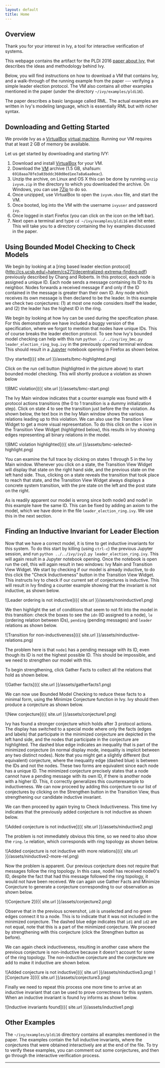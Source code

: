 ```yaml
---
layout: default
title: Home
---
```


<a name="overview"></a>Overview
-------------------------------

Thank you for your interest in Ivy, a tool for interactive verification of systems.

This webpage contains the artifact for the PLDI 2016 [paper about Ivy](http://www.cs.tau.ac.il/~odedp/pldi16-paper228.pdf), that describes the ideas and methodology behind Ivy.

Below, you will find instructions on how to download a VM that contains Ivy, and a walk-through of the running example from the paper --- verifying a simple leader election protocol.
The VM also contains all other examples mentioned in the paper (under the directory ``~/ivy/examples/pldi16``).

The paper describes a basic language called RML. The actual examples are written in Ivy's modeling language, 
which is essentially RML but with richer syntax.

<a name="downloading"></a>Downloading and Getting Started
---------------------------------------------------------
We provide Ivy as a [VirtualBox](https://www.virtualbox.org) [virtual machine](http://www.cs.tau.ac.il/~odedp/ivyvm.zip). Running our VM requires that at least 2 GB of memory be available.

Let us get started by downloading and starting IVY:

1. Download and install [VirtualBox](https://www.virtualbox.org) for your VM.
2. Download the [VM](http://www.cs.tau.ac.il/~odedp/ivyvm.zip) archive (1.5 GB, sha1sum: ``6918aaa78fe3a03bddc360d0ed1ee7a8a6aa0eac``).
3. Unzip the archive, on Linux and OS X this can be done by running `unzip ivyvm.zip` in the directory to which you downloaded the archive. On Windows, you can use [7Zip](http://www.7-zip.org/download.html) to do so.
3. Once unzipped, use VirtualBox to open the `ivyvm.vbox` file, and start the VM.
4. Once booted, log into the VM with the username `ivyuser` and password `ivy`.
5. Once logged in start Firefox (you can click on the icon on the left bar).
6. Next open a terminal and type `cd ~/ivy/examples/pldi16` and hit enter. This will take you to a directory containing the Ivy examples discussed in the paper.

<a name="bmc"></a>Using Bounded Model Checking to Check Models
---------------------------------------------------------------
We begin by looking at a [ring based leader election protocol] (http://cs.ucsb.edu/~hatem/cs271/decentralized-extrema-finding.pdf) previously described by Chang and Roberts.
In this protocol, each node is assigned a unique ID. Each node sends a message containing its ID to its neighbor.
Nodes forwards a received message if and only if the ID contained in the message is greater than their own ID.
Any node which receives its own message is then declared to be the leader.
In this example we check two conjectures: (1) at most one node considers itself the leader, and (2) the leader has the highest ID in the ring.

We begin by looking at how Ivy can be used during the specification phase.
For this demonstration we have included a buggy version of the specification, where we forgot to mention that nodes have unique IDs.
This of course breaks the leader election protocol. To see how Ivy's bounded model checking can help with this run `python ../../ivy/ivy_bmc.py leader_election_ring_bug.ivy` in the previously opened terminal window. This should result in a [Jupyter](http://jupyter.org/) notebook opening in Firefox as shown below.

![Ivy started]({{ site.url }}/assets/bmc-highlighted.png)

Click on the run cell button (highlighted in the picture above) to start bounded model checking. This will shortly produce a violation as shown below

![BMC violation]({{ site.url }}/assets/bmc-start.png)

The Ivy Main window indicates that a counter example was found with 4 protocol actions transitions (the 0 to 1 transition is a dummy initialization step). Click on state 4 to see the transition just before the the violation. As shown below, the text box in the Ivy Main window shows the various relations leading up to this violation. We can also use the Transition View Widget to get a more visual representation. To do this click on the + icon in the Transition View Widget (highlighted below), this results in Ivy showing edges representing all binary relations in the model.

![BMC violation highlighted]({{ site.url }}/assets/bmc-selected-highlight.png)

You can examine the full trace by clicking on states 1 through 5 in the Ivy Main window. Whenever you click on a state, the Transition View Widget will display that state on the right hand side, and the previous state on the left hand side. Thus, clicking on a state reveals the transition that took place to reach that state, and the Transition View Widget always displays a concrete system transition, with the pre state on the left and the post state on the right.

As is readily apparent our model is wrong since both node0 and node1 in this example have the same ID. This can be fixed by adding an axiom to the model, which we have done in the file `leader_election_ring.ivy`. We use this in the next section.

<a name="inductive"></a>Finding an Inductive Invariant for Leader Election
-----------------------------------------------------------------------------
Now that we have a correct model, it is time to get inductive invariants for this system. To do this start by killing (using `ctrl-c`) the previous Jupyter session, and run `python ../../ivy/ivy2.py leader_election_ring.ivy`. This will again result in a Jupyter notebook opening. Once the notebook is open run the cell, this will again result in two windows: Ivy Main and Transition View Widget. We start by checking if our model is already inductive, to do this click the "Check Inductiveness" button in the Transition View Widget.
This instructs Ivy to check if our current set of conjectures is inductive.
This will result in Ivy finding a counter example showing that the invariant is not inductive, as shown below.

![Leader ordering is not inductive]({{ site.url }}/assets/noninductive1.png)

We then highlight the set of conditions that seem to not fit into the model in this transition: check the boxes to see the `idn` (ID assigned to a node), `le` (ordering relation between IDs), `pending` (pending messages) and `leader` relations as shown below.

![Transition for non-inductiveness]({{ site.url }}/assets/ninductive-relations.png)

The problem here is that `node1` has a pending message with its ID, even though its ID is not the highest possible ID. This should be impossible, and we need to strengthen our model with this.

To begin strengthening, click Gather Facts to collect all the relations that hold as shown below.

![Gather facts]({{ site.url }}/assets/gatherfacts1.png)

We can now use Bounded Model Checking to reduce these facts to a minimal form, using the Minimize Conjecture function in Ivy. Ivy should then produce a conjecture as shown below.

![New conjecture]({{ site.url }}/assets/conjecture1.png)

Ivy has found a stronger conjecture which holds after 3 protocol actions.
The display has switched to a special mode where only the facts (edges and labels) that participate in the minimized conjecture are depicted in the left hand side, and the nodes that participate in the conjecture are highlighted.
The dashed blue edge indicates an inequality that is part of the minimized conjecture (in normal display mode, inequality is implicit between any two distinct nodes).
Note that you might get a slightly different (but equivalent) conjecture, where the inequality edge (dashed blue) is between the IDs and not the nodes.
These two forms are equivalent since each node has a unique ID.
The minimized conjecture precisely states that a node cannot have a pending message with its own ID, if there is another node with a higher ID.
This, it correctly generalizes this counterexample to inductiveness.
We can now proceed by adding this conjecture to our list of conjectures by clicking on the Strengthen button in the Transition View, thus strengthening our candidate inductive invariant.

We can then proceed by again trying to Check Inductiveness. This time Ivy indicates that the previously added conjecture is not inductive as shown below.

![Added conjecture is not inductive]({{ site.url }}/assets/ninductive2.png)

The problem is not immediately obvious this time, so we need to also show the `ring.le` relation, which corresponds with ring topology as shown below.

![Added conjecture is not inductive with more relations]({{ site.url }}/assets/ninductive2-more-rel.png)

Now the problem is apparent. Our previous conjecture does not require that messages follow the ring topology. In this case, node1 has received node0's ID, despite the fact that had this message followed the ring topology, it would not have been received. We can again use Gather Facts and Minimize Conjecture to generate a conjecture corresponding to our observation as shown below.

![Conjecture 2]({{ site.url }}/assets/conjecture2.png)

Observe that in the previous screenshot, `id0` is unselected and no green edges connect it to a node. This is to indicate that it was not included in the minimized conjecture. The dashed blue edge indicates that `id1` and `id2` are not equal, note that this is a part of the minimized conjecture. We proceed by strengthening with this conjecture (click the Strengthen button as before).

We can again check inductiveness, resulting in another case where the previous conjecture is non-inductive because it doesn't account for some of the ring topology. The non-inductive conjecture and the conjecture we add to make it inductive are shown below.

![Added conjecture is not inductive]({{ site.url }}/assets/ninductive3.png)
![Conjecture 3]({{ site.url }}/assets/conjecture3.png)

Finally we need to repeat this process one more time to arrive at an inductive invariant that can be used to prove correctness for this system. When an inductive invariant is found Ivy informs as shown below.

![Inductive invariants found]({{ site.url }}/assets/inductive1.png)

<a name="other_examples"></a>Other Examples
-----------------------------------------------------------------------------

The ``~/ivy/examples/pldi16`` directory contains all examples mentioned in the paper.
The examples contain the full inductive invariants, where the conjectures that were obtained interactively are at the end of the file.
To try to verify these examples, you can comment out some conjectures, and then go through the interactive verification process.

<hr />
